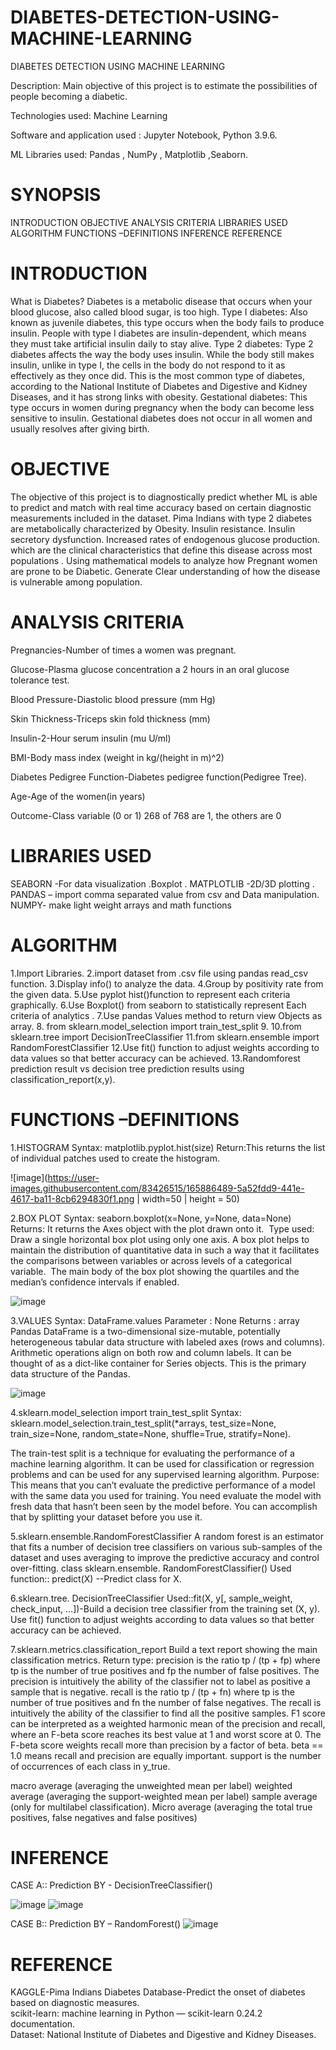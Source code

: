 # DIABETES-DETECTION-USING-MACHINE-LEARNING
 
 DIABETES DETECTION USING MACHINE LEARNING

Description: Main objective of this project is to estimate the possibilities of people  becoming a diabetic.

Technologies used: Machine Learning

Software and application used :   Jupyter Notebook,  Python 3.9.6.

ML Libraries used: 	Pandas , NumPy  , Matplotlib ,Seaborn.

# SYNOPSIS 
INTRODUCTION
OBJECTIVE
ANALYSIS CRITERIA
LIBRARIES USED
ALGORITHM
FUNCTIONS –DEFINITIONS
INFERENCE
REFERENCE


# INTRODUCTION
What is Diabetes?
Diabetes is a metabolic disease that occurs when your blood glucose, also called blood sugar, is too high.
Type I diabetes: Also known as juvenile diabetes, this type occurs when the body fails to produce insulin. People with type I diabetes are insulin-dependent, which means they must take artificial insulin daily to stay alive.
Type 2 diabetes: Type 2 diabetes affects the way the body uses insulin. While the body still makes insulin, unlike in type I, the cells in the body do not respond to it as effectively as they once did. This is the most common type of diabetes, according to the National Institute of Diabetes and Digestive and Kidney Diseases, and it has strong links with obesity.
Gestational diabetes: This type occurs in women during pregnancy when the body can become less sensitive to insulin. Gestational diabetes does not occur in all women and usually resolves after giving birth.


# OBJECTIVE
 The objective of this project is to diagnostically predict whether ML is able to  predict and match with real time accuracy based on certain diagnostic measurements included in the dataset.
 Pima Indians with type 2 diabetes are metabolically characterized by
	Obesity.
	Insulin resistance.
	Insulin secretory dysfunction. 
	Increased rates of endogenous glucose production. 
which are the clinical characteristics that define this disease across most populations . 
Using mathematical models to analyze how Pregnant women are prone to be Diabetic.
Generate Clear understanding of how the disease is vulnerable among population.


# ANALYSIS CRITERIA
Pregnancies-Number of times a women was pregnant.

Glucose-Plasma glucose concentration a 2 hours in an oral glucose tolerance test.

Blood Pressure-Diastolic blood pressure (mm Hg)

Skin Thickness-Triceps skin fold thickness (mm)

Insulin-2-Hour serum insulin (mu U/ml)

BMI-Body mass index (weight in kg/(height in m)^2)

Diabetes Pedigree Function-Diabetes pedigree function(Pedigree Tree).

Age-Age of the women(in years)

Outcome-Class variable (0 or 1) 268 of 768 are 1, the others are 0

# LIBRARIES USED
SEABORN  -For data visualization .Boxplot .
MATPLOTLIB  -2D/3D plotting .
PANDAS – import comma separated value from csv and Data manipulation.
NUMPY- make light weight arrays and math functions

# ALGORITHM
1.Import Libraries.
2.import dataset from .csv file using pandas read_csv function.
3.Display info() to analyze the data.
4.Group by positivity rate from the given data.
5.Use pyplot hist()function to represent each criteria graphically.
6.Use Boxplot() from seaborn to statistically represent Each criteria of analytics .
7.Use pandas Values method to return view Objects as array.
8. from sklearn.model_selection import train_test_split
9. 
10.from sklearn.tree import DecisionTreeClassifier
11.from sklearn.ensemble import RandomForestClassifier
12.Use fit() function to adjust weights according to data values so that better accuracy can 	be achieved. 
13.Randomforest prediction result vs decision tree prediction results using classification_report(x,y).

# FUNCTIONS –DEFINITIONS
1.HISTOGRAM
Syntax: matplotlib.pyplot.hist(size)
Return:This returns the list of individual patches used to create the histogram.

![image](https://user-images.githubusercontent.com/83426515/165886489-5a52fdd9-441e-4617-ba11-8cb6294830f1.png | width=50 | height = 50)

2.BOX PLOT
Syntax: seaborn.boxplot(x=None, y=None, data=None)
Returns: It returns the Axes object with the plot drawn onto it. 
Type used:  Draw a single horizontal box plot using only one axis.
A box plot helps to maintain the distribution of quantitative data in such a way that it facilitates the comparisons between variables or across levels of a categorical variable.
 The main body of the box plot showing the quartiles and the median’s confidence intervals if enabled.

![image](https://user-images.githubusercontent.com/83426515/165886540-e5f1fd8d-d007-4d81-a508-80dbc9d05adb.png)

3.VALUES
Syntax: DataFrame.values
Parameter : None
Returns : array
Pandas DataFrame is a two-dimensional size-mutable, potentially heterogeneous tabular data structure with labeled axes (rows and columns). 
Arithmetic operations align on both row and column labels.
 It can be thought of as a dict-like container for Series objects. This is the primary data structure of the Pandas.

![image](https://user-images.githubusercontent.com/83426515/165886569-efda1da3-8f0c-4190-a245-98b9e38702f3.png)

4.sklearn.model_selection import train_test_split
Syntax: sklearn.model_selection.train_test_split(*arrays, test_size=None, train_size=None, random_state=None, shuffle=True, stratify=None).

The train-test split is a technique for evaluating the performance of a machine learning algorithm. 
It can be used for classification or regression problems and can be used for any supervised learning algorithm. 
Purpose: This means that you can’t evaluate the predictive performance of a model with the same data you used for training. 
You need evaluate the model with fresh data that hasn’t been seen by the model before. You can accomplish that by splitting your dataset before you use it.

5.sklearn.ensemble.RandomForestClassifier
A random forest is an estimator that fits a number of decision tree classifiers on various sub-samples of the dataset and uses averaging to improve the predictive accuracy and control over-fitting. 
class sklearn.ensemble. RandomForestClassifier()
Used function::	predict(X) --Predict class for X.

6.sklearn.tree.  DecisionTreeClassifier
Used::fit(X, y[, sample_weight, check_input, …])-Build a decision tree classifier from the training set (X, y).
Use fit() function to adjust weights according to data values so that better accuracy can be achieved. 

7.sklearn.metrics.classification_report
Build a text report showing the main classification metrics.
Return type:
 precision is the ratio tp / (tp + fp) where tp is the number of true positives and fp the number of false positives. The precision is intuitively the ability of the classifier not to label as positive a sample that is negative.
recall is the ratio tp / (tp + fn) where tp is the number of true positives and fn the number of false negatives. The recall is intuitively the ability of the classifier to find all the positive samples.
F1 score can be interpreted as a weighted harmonic mean of the precision and recall, where an F-beta score reaches its best value at 1 and worst score at 0.
The F-beta score weights recall more than precision by a factor of beta. beta == 1.0 means recall and precision are equally important.
support is the number of occurrences of each class in y_true.

macro average (averaging the unweighted mean per label)
weighted average (averaging the support-weighted mean per label)
sample average (only for multilabel classification). 
Micro average (averaging the total true positives, false negatives and false positives)

# INFERENCE
CASE A::
Prediction BY - DecisionTreeClassifier()

![image](https://user-images.githubusercontent.com/83426515/165886740-73b3c98c-2904-4bbf-8e42-3ee00c2e558c.png)
![image](https://user-images.githubusercontent.com/83426515/165886744-751f01ba-e8c0-4c6b-9065-8e8e5f44ee1f.png)

CASE B::
Prediction  BY – RandomForest()
![image](https://user-images.githubusercontent.com/83426515/165886776-ad6ed707-48fa-4543-82e3-1fb3177758c6.png)


# REFERENCE
KAGGLE-Pima Indians Diabetes Database-Predict the onset of diabetes based on diagnostic measures.<br>
scikit-learn: machine learning in Python — scikit-learn 0.24.2 documentation.<br>
Dataset: National Institute of Diabetes and Digestive and Kidney Diseases. 



